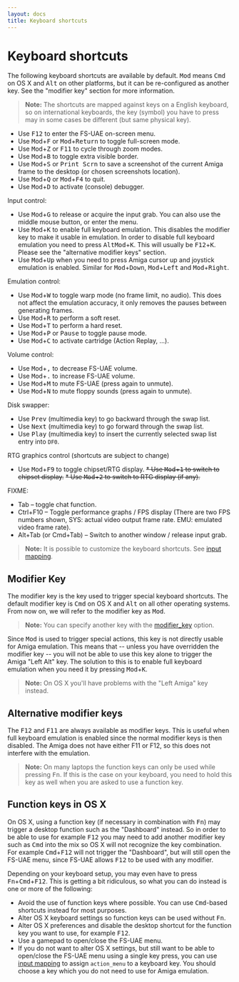 ```yaml
---
layout: docs
title: Keyboard shortcuts
---
```


# Keyboard shortcuts

The following keyboard shortcuts are available by default. <kbd>Mod</kbd> means <kbd>Cmd</kbd> on OS X and <kbd>Alt</kbd> on other platforms, but it can be re-configured as another key. See the "modifier key" section for more information.

> **Note:** The shortcuts are mapped against keys on a English keyboard, so on international keyboards, the key (symbol) you have to press may in some cases be different (but same physical key).

- Use <kbd>F12</kbd> to enter the FS-UAE on-screen menu.
- Use <kbd>Mod</kbd>+<kbd>F</kbd> or <kbd>Mod</kbd>+<kbd>Return</kbd> to toggle full-screen mode.
- Use <kbd>Mod</kbd>+<kbd>Z</kbd> or <kbd>F11</kbd> to cycle through zoom modes.
- Use <kbd>Mod</kbd>+<kbd>B</kbd> to toggle extra visible border.
- Use <kbd>Mod</kbd>+<kbd>S</kbd> or <kbd>Print Scrn</kbd> to save a screenshot of the current Amiga frame to the desktop (or chosen screenshots location).
- Use <kbd>Mod</kbd>+<kbd>Q</kbd> or <kbd>Mod</kbd>+<kbd>F4</kbd> to quit.
- Use <kbd>Mod</kbd>+<kbd>D</kbd> to activate (console) debugger.

Input control:

- Use <kbd>Mod</kbd>+<kbd>G</kbd> to release or acquire the input grab. You can also use the middle mouse button, or enter the menu.
- Use <kbd>Mod</kbd>+<kbd>K</kbd> to enable full keyboard emulation. This disables the modifier key to make it usable in emulation. In order to disable full keyboard emulation you need to press <kbd>AltMod</kbd>+<kbd>K</kbd>. This will usually be <kbd>F12</kbd>+<kbd>K</kbd>. Please see the "alternative modifier keys" section.
- Use <kbd>Mod</kbd>+<kbd>Up</kbd> when you need to press Amiga cursor up and joystick emulation is enabled. Similar for <kbd>Mod</kbd>+<kbd>Down</kbd>, <kbd>Mod</kbd>+<kbd>Left</kbd> and <kbd>Mod</kbd>+<kbd>Right</kbd>.

Emulation control:

- Use <kbd>Mod</kbd>+<kbd>W</kbd> to toggle warp mode (no frame limit, no audio). This does not affect the emulation accuracy, it only removes the pauses between generating frames.
- Use <kbd>Mod</kbd>+<kbd>R</kbd> to perform a soft reset.
- Use <kbd>Mod</kbd>+<kbd>T</kbd> to perform a hard reset.
- Use <kbd>Mod</kbd>+<kbd>P</kbd> or <kbd>Pause</kbd> to toggle pause mode.
- Use <kbd>Mod</kbd>+<kbd>C</kbd> to activate cartridge (Action Replay, ...).

Volume control:

- Use <kbd>Mod</kbd>+<kbd>,</kbd> to decrease FS-UAE volume.
- Use <kbd>Mod</kbd>+<kbd>.</kbd> to increase FS-UAE volume.
- Use <kbd>Mod</kbd>+<kbd>M</kbd> to mute FS-UAE (press again to unmute).
- Use <kbd>Mod</kbd>+<kbd>N</kbd> to mute floppy sounds (press again to unmute).

Disk swapper:

- Use <kbd>Prev</kbd> (multimedia key) to go backward through the swap list.
- Use <kbd>Next</kbd> (multimedia key) to go forward through the swap list.
- Use <kbd>Play</kbd> (multimedia key) to insert the currently selected swap list entry into `DF0`.

RTG graphics control (shortcuts are subject to change)

- Use <kbd>Mod</kbd>+<kbd>F9</kbd> to toggle chipset/RTG display. ~~\* Use <kbd>Mod</kbd>+<kbd>1</kbd> to switch to chipset display.~~ ~~\* Use <kbd>Mod</kbd>+<kbd>2</kbd> to switch to RTG display (if any).~~

FIXME:

- Tab – toggle chat function.
- Ctrl+F10 – Toggle performance graphs / FPS display (There are two FPS numbers shown, SYS: actual video output frame rate. EMU: emulated video frame rate).
- Alt+Tab (or Cmd+Tab) – Switch to another window / release input grab.

> **Note:** It is possible to customize the keyboard shortcuts. See [input mapping](input-mapping.md).

## Modifier Key

The modifier key is the key used to trigger special keyboard shortcuts. The default modifier key is <kbd>Cmd</kbd> on OS X and <kbd>Alt</kbd> on all other operating systems. From now on, we will refer to the modifier key as <kbd>Mod</kbd>.

> **Note:** You can specify another key with the [modifier_key](options/modifier_key.md) option.

Since <kbd>Mod</kbd> is used to trigger special actions, this key is not directly usable for Amiga emulation. This means that -- unless you have overridden the modifier key -- you will not be able to use this key alone to trigger the Amiga "Left Alt" key. The solution to this is to enable full keyboard emulation when you need it by pressing <kbd>Mod</kbd>+<kbd>K</kbd>.

> **Note:** On OS X you'll have problems with the "Left Amiga" key instead.

## Alternative modifier keys

The <kbd>F12</kbd> and <kbd>F11</kbd> are always available as modifier keys. This is useful when full keyboard emulation is enabled since the normal modifier keys is then disabled. The Amiga does not have either F11 or F12, so this does not interfere with the emulation.

> **Note:** On many laptops the function keys can only be used while pressing <kbd>Fn</kbd>. If this is the case on your keyboard, you need to hold this key as well when you are asked to use a function key.

## Function keys in OS X

On OS X, using a function key (if necessary in combination with <kbd>Fn</kbd>) may trigger a desktop function such as the "Dashboard" instead. So in order to be able to use for example <kbd>F12</kbd> you may need to add another modifier key such as <kbd>Cmd</kbd> into the mix so OS X will not recognize the key combination. For example <kbd>Cmd</kbd>+<kbd>F12</kbd> will not trigger the "Dashboard", but will still open the FS-UAE menu, since FS-UAE allows <kbd>F12</kbd> to be used with any modifier.

Depending on your keyboard setup, you may even have to press <kbd>Fn</kbd>+<kbd>Cmd</kbd>+<kbd>F12</kbd>. This is getting a bit ridiculous, so what you can do instead is one or more of the following:

- Avoid the use of function keys where possible. You can use <kbd>Cmd</kbd>-based shortcuts instead for most purposes.
- Alter OS X keyboard settings so function keys can be used without <kbd>Fn</kbd>.
- Alter OS X preferences and disable the desktop shortcut for the function key you want to use, for example <kbd>F12</kbd>.
- Use a gamepad to open/close the FS-UAE menu.
- If you do not want to alter OS X settings, but still want to be able to open/close the FS-UAE menu using a single key press, you can use [input mapping](input-mapping.md) to assign `action_menu` to a keyboard key. You should choose a key which you do not need to use for Amiga emulation.
